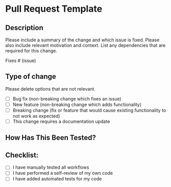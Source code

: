 # Pull Request Template

## Description

Please include a summary of the change and which issue is fixed. Please also
include relevant motivation and context. List any dependencies that are required
for this change.

Fixes # (issue)

## Type of change

Please delete options that are not relevant.

- [ ] Bug fix (non-breaking change which fixes an issue)
- [ ] New feature (non-breaking change which adds functionality)
- [ ] Breaking change (fix or feature that would cause existing functionality to
      not work as expected)
- [ ] This change requires a documentation update

## How Has This Been Tested?

<!-- Please describe the tests that you ran to verify your changes. Provide
instructions so we can reproduce. Please also list any relevant details for your
test configuration -->

## Checklist:

- [ ] I have manually tested all workflows
- [ ] I have performed a self-review of my own code
- [ ] I have added automated tests for my code
